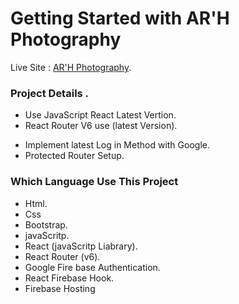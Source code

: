 # Getting Started with AR'H Photography

Live Site : [AR'H Photography](https://independent-service-prov-34e04.web.app/).

### Project Details .

- Use JavaScript React Latest Vertion.
- React Router V6 use (latest Version).

* Implement latest Log in Method with Google.
* Protected Router Setup.

### Which Language Use This Project

- Html.
- Css
- Bootstrap.
- javaScritp.
- React (javaScritp Liabrary).
- React Router (v6).
- Google Fire base Authentication.
- React Firebase Hook.
- Firebase Hosting
